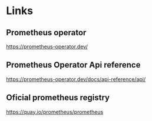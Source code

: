 # Links

## Prometheus operator

<https://prometheus-operator.dev/>

## Prometheus Operator Api reference
  
<https://prometheus-operator.dev/docs/api-reference/api/>

## Oficial prometheus registry

<https://quay.io/prometheus/prometheus>
